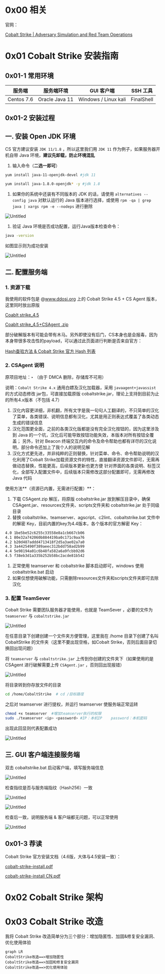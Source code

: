 # 0x00 相关

官网：

[Cobalt Strike | Adversary Simulation and Red Team Operations](https://www.cobaltstrike.com/)

# 0x01 Cobalt Strike 安装指南

## 0x01-1 常用环境

| 服务端 | 服务端环境 | GUI 客户端 | SSH 工具 |
| --- | --- | --- | --- |
| Centos 7.6 | Oracle Java 11 | Windows / Linux kali | FinalShell |

## 0x01-2 安装过程

## 一. 安装 Open JDK 环境

CS 官方建议安装 `JDK 11/1.8` ，所以这里我们用 `JDK 11` 作为例子，如果服务器开机自带 Java 环境，**建议先卸载，防止环境混乱**

1. 输入命令（**二选一即可**）

```bash
yum install java-11-openjdk-devel #jdk 11

yum install java-1.8.0-openjdk* -y #jdk 1.8
```

1. 如果你的系统中还装有不同版本的 JDK 的话，请使用 `alternatives --config java` 对默认运行的 Java 版本进行选择，或使用 `rpm -qa | grep java | xargs rpm -e --nodeps` 进行删除

![Untitled](Cobalt%20Strike%2016f509fd6e95475c83832ae9e3e1730c/Untitled.png)

1. 验证 Java 环境是否成功配置，运行Java版本检查命令：

```bash
java -version
```

如图显示则为成功安装

![Untitled](Cobalt%20Strike%2016f509fd6e95475c83832ae9e3e1730c/Untitled%201.png)

## 二. 配置服务端

### 1. 资源下载

我使用的软件包是 @www.ddosi.org 上的 Cobalt Strike 4.5 + CS Agent 版本，这里同时放出原版

[Coablt strike_4.5](Cobalt%20Strike%2016f509fd6e95475c83832ae9e3e1730c/cobaltstrike_4.5.jar%25E5%258E%259F%25E7%2589%2588.zip)

[Coablt strike_4.5+CSAgent .zip](Cobalt%20Strike%2016f509fd6e95475c83832ae9e3e1730c/coablt_strike_4.5CSAgent_.zip)

部分破解版本有可能会带有木马。另外即使没有后门，CS本身也是会报毒，因为本身带很多攻击性的payload，可以通过此页面进行判断是否来自官方：

[Hash查验方法 & Cobalt Strike 官方 Hash 列表](https://www.notion.so/Hash-Cobalt-Strike-Hash-84b2e68a89f945c7a25b6beda5878c33)

### 2. **CSAgent 说明**

原项目地址：‣ （由于 DMCA 删除，存储库不可用）

说明：`Cobalt Strike 4.x` 通用白嫖及汉化加载器，采用 `javaagent+javassist` 的方式动态修改 jar包，可直接加载原版 cobaltstrike.jar，理论上支持到目前为止的所有4.x版本（不包括 4.7）

1. 汉化内容更详细，非机翻，所有文字是我一句句人工翻译的，不只简单的汉化了菜单，各类错误、说明信息都有汉化，尤其是用正则表达式覆盖了各类动态生成的错误信息
2. 汉化范围更全面，之前的各类汉化版都是没有完全汉化按钮的，因为这里涉及到 Java 的一个坑，汉化后可能导致按钮功能失效，本版本对所有按钮全覆盖； 另外，针对 Beacon 终端交互内的命令及命令帮助也都有详尽的汉化说明，部分命令还加上了我个人的说明见解
3. 汉化方式更先进，并非纯粹的正则替换，针对菜单、命令、命令帮助说明的汉化利用了Cobalt Strike加载资源文件的特性，直接翻译资源文件即可，无需再做动态替换，性能更高，后续版本更新也更方便 针对界面的各类说明、标签汉化，全部写入配置文件中，后续版本只需修改这部分配置即可，无需再修改 Java 代码

使用方法**（资源已内置，无需进行配置）**：

1. 下载 CSAgent.zip 解压，将原版 cobaltstrike.jar 放到解压目录中，确保CSAgent.jar、resources文件夹、scripts文件夹和 cobaltstrike.jar 处于同级目录
2. 替换 cobaltstrike、teamserver、agscript、c2lint、cobaltstrike.bat 文件中的解密 Key，目前内置的key为4.4版本，各个版本的官方解密 Key：

```bash
4.0 1be5be52c6255c33558e8a1cb667cb06
4.1 80e32a742060b884419ba0c171c9aa76
4.2 b20d487addd4713418f2d5a3ae02a7a0
4.3 3a4425490f389aeec312bdd758ad2b99
4.4 5e98194a01c6b48fa582a6a9fcbb92d6
4.5 f38eb3d1a335b252b58bc2acde81b542
```

1. 正常使用 teamserver 和 cobaltstrike 脚本启动即可，windows 使用 cobaltstrike.bat 启动
2. 如果仅想使用破解功能，只需删除resources文件夹和scripts文件夹即可去除汉化

### 3. 配置 TeamSever

Cobalt Strike 需要团队服务器才能使用，也就是 TeamSever ，必要的文件为 `teamserver` 与 `cobaltstrike.jar`

![Untitled](Cobalt%20Strike%2016f509fd6e95475c83832ae9e3e1730c/Untitled%202.png)

在任意目录下创建创建一个文件夹方便管理，这里我在 /home 目录下创建了名叫 CobaltStrike 的文件夹（这里不要出现空格，如Cobalt  Strike，否则后面目录切换回出现问题）

将 `teamserver` 与 `cobaltstrike.jar` 上传到你创建的文件夹下（如果使用的是 CSAgent 进行破解需要上传 `CSAgent.jar` ，否则回出现报错）

![Untitled](Cobalt%20Strike%2016f509fd6e95475c83832ae9e3e1730c/Untitled%203.png)

将目录转到你存放文件的目录

```bash
cd /home/CobaltStrike  # cd /目标路径
```

之后对 teamserver 进行提权，并运行 teamserver 使服务端正常运转

```bash
chmod +x teamserver  #增加teamserver执行的权限
sudo ./teamserver <ip> <password> #IP：本机IP    password：本机密码
```

出现此回显则代表配置成功

![Untitled](Cobalt%20Strike%2016f509fd6e95475c83832ae9e3e1730c/Untitled%204.png)

## 三. GUI 客户端连接服务端

双击 cobaltstrike.bat 启动客户端，填写服务端信息

![Untitled](Cobalt%20Strike%2016f509fd6e95475c83832ae9e3e1730c/Untitled%205.png)

检查指纹是否与服务端指纹（Hash256）一致

![Untitled](Cobalt%20Strike%2016f509fd6e95475c83832ae9e3e1730c/Untitled%206.png)

![Untitled](Cobalt%20Strike%2016f509fd6e95475c83832ae9e3e1730c/Untitled%207.png)

检查后一致，说明服务端 & 客户端都无问题，可以正常使用

![Untitled](Cobalt%20Strike%2016f509fd6e95475c83832ae9e3e1730c/Untitled%208.png)

## 0x01-3 荐读

Cobalt Strike 官方安装文档（4.6版，大体与4.5安装一致）：

[cobalt-strike-install.pdf](Cobalt%20Strike%2016f509fd6e95475c83832ae9e3e1730c/cobalt-strike-install.pdf)

[cobalt-strike-install CN.pdf](Cobalt%20Strike%2016f509fd6e95475c83832ae9e3e1730c/cobalt-strike-install_CN.pdf)

# 0x02 Cobalt Strike 架构

# 0x03 Cobalt Strike 改造

我将 Cobalt Strike 改造简单分为三个部分：增加隐匿性、加固&修复安全漏洞、优化使用体验

```mermaid
graph LR
CobaltStrike改造==>增加隐匿性
CobaltStrike改造==>加固和修复安全漏洞
CobaltStrike改造==>优化使用体验
```
